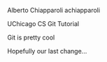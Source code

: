 Alberto Chiapparoli achiapparoli

UChicago CS Git Tutorial

Git is pretty cool

Hopefully our last change...
